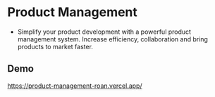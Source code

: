 # Product Management

- Simplify your product development with a powerful product management system. Increase efficiency, collaboration and bring products to market faster.

## Demo
https://product-management-roan.vercel.app/